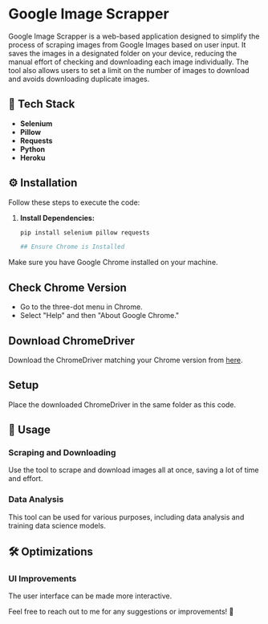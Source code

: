 # Google Image Scrapper

Google Image Scrapper is a web-based application designed to simplify the process of scraping images from Google Images based on user input. It saves the images in a designated folder on your device, reducing the manual effort of checking and downloading each image individually. The tool also allows users to set a limit on the number of images to download and avoids downloading duplicate images.

## 🌟 Tech Stack

- **Selenium**
- **Pillow**
- **Requests**
- **Python**
- **Heroku**

## ⚙️ Installation

Follow these steps to execute the code:

1. **Install Dependencies:**
   ```bash
   pip install selenium pillow requests

   ## Ensure Chrome is Installed
Make sure you have Google Chrome installed on your machine.

## Check Chrome Version
- Go to the three-dot menu in Chrome.
- Select "Help" and then "About Google Chrome."

## Download ChromeDriver
Download the ChromeDriver matching your Chrome version from [here](https://chromedriver.storage.googleapis.com/index.html).

## Setup
Place the downloaded ChromeDriver in the same folder as this code.

## 🚀 Usage

### Scraping and Downloading
Use the tool to scrape and download images all at once, saving a lot of time and effort.

### Data Analysis
This tool can be used for various purposes, including data analysis and training data science models.

## 🛠️ Optimizations

### UI Improvements
The user interface can be made more interactive.

Feel free to reach out to me for any suggestions or improvements! 📩
